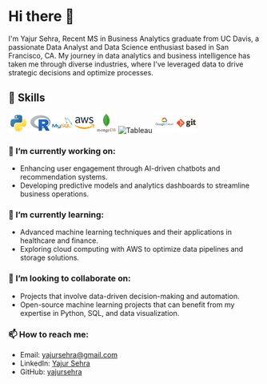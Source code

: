 # Hi there 👋

I'm Yajur Sehra, Recent MS in Business Analytics graduate from UC Davis, a passionate Data Analyst and Data Science enthusiast based in San Francisco, CA. My journey in data analytics and business intelligence has taken me through diverse industries, where I've leveraged data to drive strategic decisions and optimize processes.

## 🔗 Skills

<p align="left">
  <img src="https://raw.githubusercontent.com/devicons/devicon/master/icons/python/python-original.svg" alt="Python" width="40" height="40"/>
  <img src="https://raw.githubusercontent.com/devicons/devicon/master/icons/r/r-original.svg" alt="R" width="40" height="40"/>
  <img src="https://raw.githubusercontent.com/devicons/devicon/master/icons/mysql/mysql-original-wordmark.svg" alt="MySQL" width="40" height="40"/>
  <img src="https://raw.githubusercontent.com/devicons/devicon/master/icons/amazonwebservices/amazonwebservices-original-wordmark.svg" alt="AWS" width="40" height="40"/>
  <img src="https://raw.githubusercontent.com/devicons/devicon/master/icons/mongodb/mongodb-original-wordmark.svg" alt="MongoDB" width="40" height="40"/>
  <img src="https://raw.githubusercontent.com/devicons/devicon/master/icons/tableau/tableau-original.svg" alt="Tableau" width="40" height="40"/>
  <img src="https://raw.githubusercontent.com/devicons/devicon/master/icons/googlecloud/googlecloud-original-wordmark.svg" alt="Google Cloud" width="40" height="40"/>
  <img src="https://raw.githubusercontent.com/devicons/devicon/master/icons/git/git-original-wordmark.svg" alt="Git" width="40" height="40"/>
</p>

### 🔭 I’m currently working on:
- Enhancing user engagement through AI-driven chatbots and recommendation systems.
- Developing predictive models and analytics dashboards to streamline business operations.

### 🌱 I’m currently learning:
- Advanced machine learning techniques and their applications in healthcare and finance.
- Exploring cloud computing with AWS to optimize data pipelines and storage solutions.

### 👯 I’m looking to collaborate on:
- Projects that involve data-driven decision-making and automation.
- Open-source machine learning projects that can benefit from my expertise in Python, SQL, and data visualization.


### 📫 How to reach me:
- Email: [yajursehra@gmail.com](mailto:yajursehra@gmail.com)
- LinkedIn: [Yajur Sehra](https://www.linkedin.com/in/yajur-sehra99/)
- GitHub: [yajursehra](https://github.com/yajursehra)

